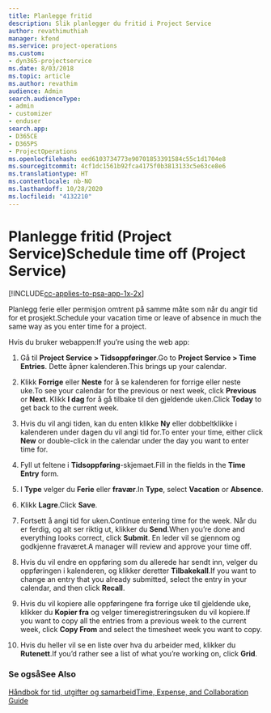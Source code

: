 ```yaml
---
title: Planlegge fritid
description: Slik planlegger du fritid i Project Service
author: revathimuthiah
manager: kfend
ms.service: project-operations
ms.custom:
- dyn365-projectservice
ms.date: 8/03/2018
ms.topic: article
ms.author: revathim
audience: Admin
search.audienceType:
- admin
- customizer
- enduser
search.app:
- D365CE
- D365PS
- ProjectOperations
ms.openlocfilehash: eed6103734773e90701853391584c55c1d1704e8
ms.sourcegitcommit: 4cf1dc1561b92fca4175f0b3813133c5e63ce8e6
ms.translationtype: HT
ms.contentlocale: nb-NO
ms.lasthandoff: 10/28/2020
ms.locfileid: "4132210"
---
```

# <a name="schedule-time-off-project-service"></a><span data-ttu-id="6724f-103">Planlegge fritid (Project Service)</span><span class="sxs-lookup"><span data-stu-id="6724f-103">Schedule time off (Project Service)</span></span>

[!INCLUDE[cc-applies-to-psa-app-1x-2x](../includes/cc-applies-to-psa-app-1x-2x.md)]

<span data-ttu-id="6724f-104">Planlegg ferie eller permisjon omtrent på samme måte som når du angir tid for et prosjekt.</span><span class="sxs-lookup"><span data-stu-id="6724f-104">Schedule your vacation time or leave of absence in much the same way as you enter time for a project.</span></span>  
  
 <span data-ttu-id="6724f-105">Hvis du bruker webappen:</span><span class="sxs-lookup"><span data-stu-id="6724f-105">If you’re using the web app:</span></span>  
  
1.  <span data-ttu-id="6724f-106">Gå til **Project Service > Tidsoppføringer**.</span><span class="sxs-lookup"><span data-stu-id="6724f-106">Go to **Project Service > Time Entries**.</span></span> <span data-ttu-id="6724f-107">Dette åpner kalenderen.</span><span class="sxs-lookup"><span data-stu-id="6724f-107">This brings up your calendar.</span></span>  
  
2.  <span data-ttu-id="6724f-108">Klikk **Forrige** eller **Neste** for å se kalenderen for forrige eller neste uke.</span><span class="sxs-lookup"><span data-stu-id="6724f-108">To see your calendar for the previous or next week, click **Previous** or **Next**.</span></span> <span data-ttu-id="6724f-109">Klikk **I dag** for å gå tilbake til den gjeldende uken.</span><span class="sxs-lookup"><span data-stu-id="6724f-109">Click **Today** to get back to the current week.</span></span>  
  
3.  <span data-ttu-id="6724f-110">Hvis du vil angi tiden, kan du enten klikke **Ny** eller dobbeltklikke i kalenderen under dagen du vil angi tid for.</span><span class="sxs-lookup"><span data-stu-id="6724f-110">To enter your time, either click **New** or double-click in the calendar under the day you want to enter time for.</span></span>  
  
4.  <span data-ttu-id="6724f-111">Fyll ut feltene i **Tidsoppføring**-skjemaet.</span><span class="sxs-lookup"><span data-stu-id="6724f-111">Fill in the fields in the **Time Entry** form.</span></span>  
  
5.  <span data-ttu-id="6724f-112">I **Type** velger du **Ferie** eller **fravær**.</span><span class="sxs-lookup"><span data-stu-id="6724f-112">In **Type**, select **Vacation** or **Absence**.</span></span>  
  
6.  <span data-ttu-id="6724f-113">Klikk **Lagre**.</span><span class="sxs-lookup"><span data-stu-id="6724f-113">Click **Save**.</span></span>  
  
7.  <span data-ttu-id="6724f-114">Fortsett å angi tid for uken.</span><span class="sxs-lookup"><span data-stu-id="6724f-114">Continue entering time for the week.</span></span> <span data-ttu-id="6724f-115">Når du er ferdig, og alt ser riktig ut, klikker du **Send**.</span><span class="sxs-lookup"><span data-stu-id="6724f-115">When you’re done and everything looks correct, click **Submit**.</span></span> <span data-ttu-id="6724f-116">En leder vil se gjennom og godkjenne fraværet.</span><span class="sxs-lookup"><span data-stu-id="6724f-116">A manager will review and approve your time off.</span></span>  
  
8.  <span data-ttu-id="6724f-117">Hvis du vil endre en oppføring som du allerede har sendt inn, velger du oppføringen i kalenderen, og klikker deretter **Tilbakekall**.</span><span class="sxs-lookup"><span data-stu-id="6724f-117">If you want to change an entry that you already submitted, select the entry in your calendar, and then click **Recall**.</span></span>  
  
9. <span data-ttu-id="6724f-118">Hvis du vil kopiere alle oppføringene fra forrige uke til gjeldende uke, klikker du **Kopier fra** og velger timeregistreringsuken du vil kopiere.</span><span class="sxs-lookup"><span data-stu-id="6724f-118">If you want to copy all the entries from a previous week to the current week, click **Copy From** and select the timesheet week you want to copy.</span></span>  
  
10. <span data-ttu-id="6724f-119">Hvis du heller vil se en liste over hva du arbeider med, klikker du **Rutenett**.</span><span class="sxs-lookup"><span data-stu-id="6724f-119">If you’d rather see a list of what you’re working on, click **Grid**.</span></span>  
  
### <a name="see-also"></a><span data-ttu-id="6724f-120">Se også</span><span class="sxs-lookup"><span data-stu-id="6724f-120">See Also</span></span>  
 [<span data-ttu-id="6724f-121">Håndbok for tid, utgifter og samarbeid</span><span class="sxs-lookup"><span data-stu-id="6724f-121">Time, Expense, and Collaboration Guide</span></span>](../psa/time-expense-collaboration-guide.md)
